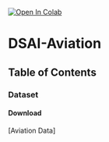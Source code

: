 [![Open In Colab](https://colab.research.google.com/assets/colab-badge.svg)](https://drive.google.com/file/d/1OVqR_c_73r1QgubxiYTylDxg5Qmxy05Z/view?usp=sharing)
# DSAI-Aviation

## Table of Contents

### Dataset
#### Download
[Aviation Data] 
